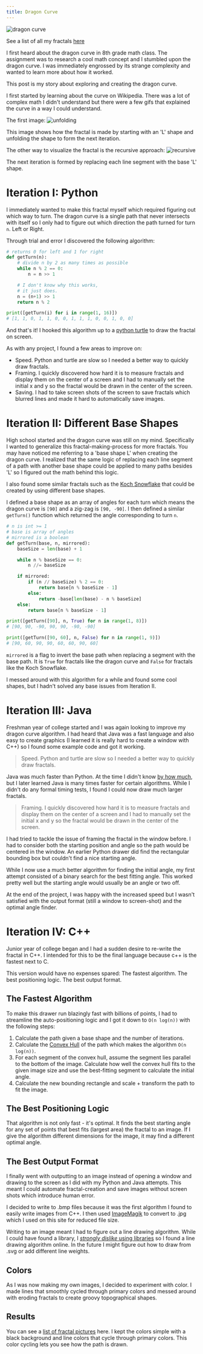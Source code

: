 ```yaml
---
title: Dragon Curve
---
```


![dragon curve](../fractalPics/dragon.jpg)

See a list of all my fractals [here](fractals.html)

I first heard about the dragon curve in 8th grade math class. The assignment was to research a cool math concept and I stumbled upon the dragon curve. I was immediately engrossed by its strange complexity and wanted to learn more about how it worked.

This post is my story about exploring and creating the dragon curve.

I first started by learning about the curve on Wikipedia. There was a lot of complex math I didn't understand but there were a few gifs that explained the curve in a way I could understand.

The first image: ![unfolding](https://upload.wikimedia.org/wikipedia/commons/a/a0/Dragon_Curve_unfolding_zoom_numbered.gif)

This image shows how the fractal is made by starting with an 'L' shape and unfolding the shape to form the next iteration.

The other way to visualize the fractal is the recursive approach:
![recursive](https://upload.wikimedia.org/wikipedia/commons/thumb/7/72/Dragon_Curve_adding_corners_trails_rectangular_numbered_R.gif/300px-Dragon_Curve_adding_corners_trails_rectangular_numbered_R.gif)

The next iteration is formed by replacing each line segment with the base 'L' shape.

# Iteration I: Python

I immediately wanted to make this fractal myself which required figuring out which way to turn. The dragon curve is a single path that never intersects with itself so I only had to figure out which direction the path turned for turn `n`. Left or Right.

Through trial and error I discovered the following algorithm:

```py
# returns 0 for left and 1 for right
def getTurn(n):
    # divide n by 2 as many times as possible
    while n % 2 == 0:
        n = n >> 1

    # I don't know why this works,
    # it just does.
    n = (n+1) >> 1
    return n % 2

print([getTurn(i) for i in range(1, 16)])
# [1, 1, 0, 1, 1, 0, 0, 1, 1, 1, 0, 0, 1, 0, 0]
```

And that's it! I hooked this algorithm up to a [python turtle](https://docs.python.org/3.3/library/turtle?highlight=turtle) to draw the fractal on screen.

As with any project, I found a few areas to improve on:

- Speed. Python and turtle are slow so I needed a better way to quickly draw fractals.
- Framing. I quickly discovered how hard it is to measure fractals and display them on the center of a screen and I had to manually set the initial x and y so the fractal would be drawn in the center of the screen.
- Saving. I had to take screen shots of the screen to save fractals which blurred lines and made it hard to automatically save images.

# Iteration II: Different Base Shapes

High school started and the dragon curve was still on my mind. Specifically I wanted to generalize this fractal-making-process for more fractals. You may have noticed me referring to a 'base shape L' when creating the dragon curve. I realized that the same logic of replacing each line segment of a path with another base shape could be applied to many paths besides 'L' so I figured out the math behind this logic.

I also found some similar fractals such as the [Koch Snowflake](http://mathworld.wolfram.com/KochSnowflake.html) that could be created by using different base shapes.

I defined a base shape as an array of angles for each turn which means the dragon curve is `[90]` and a zig-zag is `[90, -90]`. I then defined a similar `getTurn()` function which returned the angle corresponding to turn `n`.

```py
# n is int >= 1
# base is array of angles
# mirrored is a boolean
def getTurn(base, n, mirrored):
    baseSize = len(base) + 1

    while n % baseSize == 0:
        n //= baseSize

    if mirrored:
        if (n // baseSize) % 2 == 0:
            return base[n % baseSize - 1]
        else:
            return -base[len(base) - n % baseSize]
    else:
        return base[n % baseSize - 1]

print([getTurn([90], n, True) for n in range(1, 8)])
# [90, 90, -90, 90, 90, -90, -90]

print([getTurn([90, 60], n, False) for n in range(1, 9)])
# [90, 60, 90, 90, 60, 60, 90, 60]
```

`mirrored` is a flag to invert the base path when replacing a segment with the base path. It is `True` for fractals like the dragon curve and `False` for fractals like the Koch Snowflake.

I messed around with this algorithm for a while and found some cool shapes, but I hadn't solved any base issues from Iteration II.

# Iteration III: Java

Freshman year of college started and I was again looking to improve my dragon curve algorithm. I had heard that Java was a fast language and also easy to create graphics (I learned it is really hard to create a window with C++) so I found some example code and got it working.

> Speed. Python and turtle are slow so I needed a better way to quickly draw fractals.

Java was much faster than Python. At the time I didn't know [by how much](https://benchmarksgame-team.pages.debian.net/benchmarksgame/fastest/python.html), but I later learned Java is many times faster for certain algorithms. While I didn't do any formal timing tests, I found I could now draw much larger fractals.

> Framing. I quickly discovered how hard it is to measure fractals and display them on the center of a screen and I had to manually set the initial x and y so the fractal would be drawn in the center of the screen.

I had tried to tackle the issue of framing the fractal in the window before. I had to consider both the starting position and angle so the path would be centered in the window. An earlier Python drawer did find the rectangular bounding box but couldn't find a nice starting angle.

While I now use a much better algorithm for finding the initial angle, my first attempt consisted of a binary search for the best fitting angle. This worked pretty well but the starting angle would usually be an angle or two off.

At the end of the project, I was happy with the increased speed but I wasn't satisfied with the output format (still a window to screen-shot) and the optimal angle finder.

# Iteration IV: C++

Junior year of college began and I had a sudden desire to re-write the fractal in C++. I intended for this to be the final language because c++ is the fastest next to C.

This version would have no expenses spared: The fastest algorithm. The best positioning logic. The best output format.

## The Fastest Algorithm

To make this drawer run blazingly fast with billions of points, I had to streamline the auto-positioning logic and I got it down to `O(n log(n))` with the following steps:


1. Calculate the path given a base shape and the number of iterations.
2. Calculate the [Convex Hull](https://en.wikipedia.org/wiki/Graham_scan) of the path which makes the algorithm `O(n log(n))`.
3. For each segment of the convex hull, assume the segment lies parallel to the bottom of the image. Calculate how well the convex hull fits to the given image size and use the best-fitting segment to calculate the initial angle.
4. Calculate the new bounding rectangle and scale + transform the path to fit the image.

## The Best Positioning Logic

That algorithm is not only fast - it's optimal. It finds the best starting angle for any set of points that best fits (largest area) the fractal to an image. If I give the algorithm different dimensions for the image, it may find a different optimal angle.

## The Best Output Format

I finally went with outputting to an image instead of opening a window and drawing to the screen as I did with my Python and Java attempts. This meant I could automate fractal-creation and save images without screen shots which introduce human error.

I decided to write to .bmp files because it was the first algorithm I found to easily write images from C++. I then used [ImageMagik](https://imagemagick.org/index.php) to convert to .jpg which I used on this site for reduced file size.

Writing to an image meant I had to figure out a line drawing algorithm. While I could have found a library, I [*strongly dislike* using libraries](software.html) so I found a line drawing algorithm online. In the future I might figure out how to draw from .svg or add different line weights.

## Colors

As I was now making my own images, I decided to experiment with color. I made lines that smoothly cycled through primary colors and messed around with eroding fractals to create groovy topographical shapes.

## Results

You can see a [list of fractal pictures](fractals.html) here. I kept the colors simple with a black background and line colors that cycle through primary colors. This color cycling lets you see how the path is drawn.
